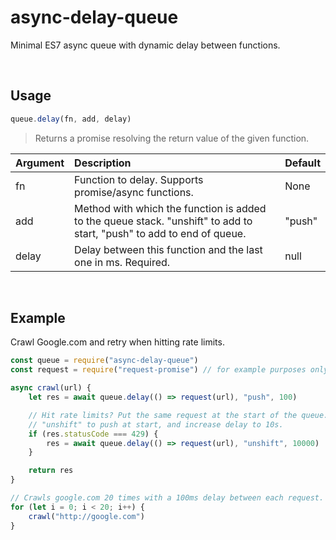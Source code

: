 # async-delay-queue
Minimal ES7 async queue with dynamic delay between functions.

<br>

## Usage
```js
queue.delay(fn, add, delay)
```
> Returns a promise resolving the return value of the given function.

| Argument | Description | Default |
|:------------- |:------------- |:------------- |
| fn | Function to delay. Supports promise/async functions. | None |
| add | Method with which the function is added to the queue stack. "unshift" to add to start, "push" to add to end of queue. | "push"
| delay | Delay between this function and the last one in ms. Required. | null |

<br>

## Example
Crawl Google.com and retry when hitting rate limits.
```js
const queue = require("async-delay-queue")
const request = require("request-promise") // for example purposes only

async crawl(url) {
    let res = await queue.delay(() => request(url), "push", 100)

    // Hit rate limits? Put the same request at the start of the queue.
    // "unshift" to push at start, and increase delay to 10s.
    if (res.statusCode === 429) {
        res = await queue.delay(() => request(url), "unshift", 10000)
    }

    return res
}

// Crawls google.com 20 times with a 100ms delay between each request.
for (let i = 0; i < 20; i++) {
    crawl("http://google.com")
}
```
